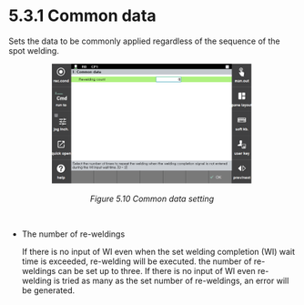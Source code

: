 ﻿# 5.3.1 Common data

Sets the data to be commonly applied regardless of the sequence of the spot welding.


<p align=center>
<img src="../../_assets/image_63_eng.png" width="70%"></img>
<em><p align="center">Figure 5.10 Common data setting</p></em>
</p>

</br>

*  The number of re-weldings

    If there is no input of WI even when the set welding completion (WI) wait time is exceeded, re-welding will be executed. the number of re-weldings can be set up to three. If there is no input of WI even re-welding is tried as many as the set number of re-weldings, an error will be generated.
